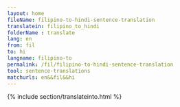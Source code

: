 ```yaml
---
layout: home
fileName: filipino-to-hindi-sentence-translation
translatein: filipino_to_hindi
folderName : translate
lang: en
from: fil
to: hi
langname: filipino-to
permalink: /fil/filipino-to-hindi-sentence-translation
tool: sentence-translations
matchurls: en&&fil&&hi
---
```

{% include section/translateinto.html %}
